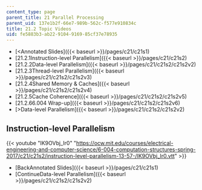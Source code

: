 ```yaml
---
content_type: page
parent_title: 21 Parallel Processing
parent_uid: 137e1b2f-66e7-989b-562c-f577e910834c
title: 21.2 Topic Videos
uid: fe5883b3-ab22-9104-9169-85cf37e78935
---
```


*   [<Annotated Slides]({{< baseurl >}}/pages/c21/c21s1)
*   [21.2.1Instruction-level Parallelism]({{< baseurl >}}/pages/c21/c21s2)
*   [21.2.2Data-level Parallelism]({{< baseurl >}}/pages/c21/c21s2/c21s2v2)
*   [21.2.3Thread-level Parallelism]({{< baseurl >}}/pages/c21/c21s2/c21s2v3)
*   [21.2.4Shared Memory & Caches]({{< baseurl >}}/pages/c21/c21s2/c21s2v4)
*   [21.2.5Cache Coherence]({{< baseurl >}}/pages/c21/c21s2/c21s2v5)
*   [21.2.66.004 Wrap-up]({{< baseurl >}}/pages/c21/c21s2/c21s2v6)
*   [\>Data-level Parallelism]({{< baseurl >}}/pages/c21/c21s2/c21s2v2)

Instruction-level Parallelism
-----------------------------

{{< youtube "IK9OVbj_Ir0" "https://ocw.mit.edu/courses/electrical-engineering-and-computer-science/6-004-computation-structures-spring-2017/c21/c21s2/instruction-level-parallelism-13-57-/IK9OVbj_Ir0.vtt" >}}

*   [BackAnnotated Slides]({{< baseurl >}}/pages/c21/c21s1)
*   [ContinueData-level Parallelism]({{< baseurl >}}/pages/c21/c21s2/c21s2v2)